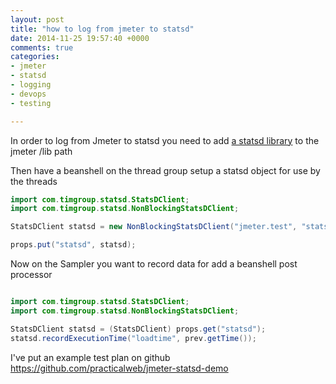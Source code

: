 ```yaml
---
layout: post
title: "how to log from jmeter to statsd"
date: 2014-11-25 19:57:40 +0000
comments: true
categories: 
- jmeter
- statsd
- logging
- devops
- testing

---
```


In order to log from Jmeter to statsd you need to add [a statsd library](https://github.com/tim-group/java-statsd-client/releases/download/v3.0.1/java-statsd-client-3.0.1.jar) to the jmeter /lib path 

Then have a beanshell on the thread group setup a statsd object for use by the threads

```java
import com.timgroup.statsd.StatsDClient;
import com.timgroup.statsd.NonBlockingStatsDClient;

StatsDClient statsd = new NonBlockingStatsDClient("jmeter.test", "statsd.exapmle.com", 8125);

props.put("statsd", statsd);

```


Now on the Sampler you want to record data for add a beanshell post processor

```java

import com.timgroup.statsd.StatsDClient;
import com.timgroup.statsd.NonBlockingStatsDClient;

StatsDClient statsd = (StatsDClient) props.get("statsd");
statsd.recordExecutionTime("loadtime", prev.getTime());

```

I've put an example test plan on github https://github.com/practicalweb/jmeter-statsd-demo
